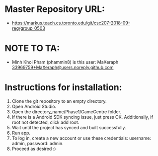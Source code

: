 # Master Repository URL:
* https://markus.teach.cs.toronto.edu/git/csc207-2018-09-reg/group_0503

# NOTE TO TA:
* Minh Khoi Pham (phammin8) is this user:
MaXeraph <33969759+MaXeraph@users.noreply.github.com>

# Instructions for installation:
1. Clone the git repository to an empty directory.
2. Open Android Studio.
3. Open the directory_name/Phase1/GameCentre folder.
4. If there is a Android SDK syncing issue, just press OK. Additionally,
if root not detected, click add root.
5. Wait until the project has synced and built successfully.
6. Run app.
7. To log in, create a new account or use these credentials: username: admin, password: admin.
8. Proceed as desired :)